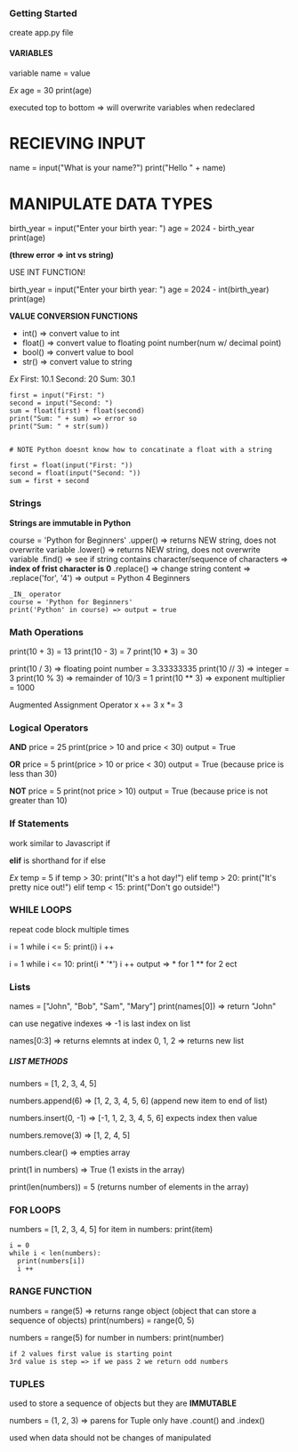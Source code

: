 ### Getting Started
  create app.py file

#### VARIABLES
  variable name = value

  _Ex_
  age = 30
  print(age)

  executed top to bottom => will overwrite variables when redeclared

<!-- NOTE Python is case sensitive => bools = True/False -->

# RECIEVING INPUT
  name = input("What is your name?")
  print("Hello " + name)

  <!-- STUB string concatination ^^^^  -->

# MANIPULATE DATA TYPES
  birth_year = input("Enter your birth year: ")
  age = 2024 - birth_year
  print(age)

  __(threw error => int vs string)__

  USE INT FUNCTION!

  birth_year = input("Enter your birth year: ")
  age = 2024 - int(birth_year)
  print(age)

__VALUE CONVERSION FUNCTIONS__
  - int() => convert value to int
  - float() => convert value to floating point number(num w/ decimal point)
  - bool() => convert value to bool
  - str() => convert value to string


  _Ex_
    First: 10.1
    Second: 20
    Sum: 30.1

    first = input("First: ")
    second = input("Second: ")
    sum = float(first) + float(second)
    print("Sum: " + sum) => error so
    print("Sum: " + str(sum))


    # NOTE Python doesnt know how to concatinate a float with a string 

    first = float(input("First: "))
    second = float(input("Second: "))
    sum = first + second

### Strings
  __Strings are immutable in Python__

  course = 'Python for Beginners'
    .upper() => returns NEW string, does not overwrite variable
    .lower() => returns NEW string, does not overwrite variable
    .find() => see if string contains character/sequence of characters => __index of frist character is 0__
    .replace() => change string content => .replace('for', '4') => output = Python 4 Beginners 
    
    _IN_ operator
    course = 'Python for Beginners'
    print('Python' in course) => output = true

### Math Operations
  print(10 + 3) = 13
  print(10 - 3) = 7
  print(10 * 3) = 30

  print(10 / 3) => floating point number = 3.33333335
  print(10 // 3) => integer = 3
  print(10 % 3) => remainder of 10/3 = 1
  print(10 ** 3) => exponent multiplier = 1000

  Augmented Assignment Operator
    x += 3
    x *= 3

<!-- NOTE Python follows standard Order of Operations when doing math -->

### Logical Operators
__AND__
  price = 25
  print(price > 10 and price < 30)
  output = True

__OR__
  price = 5
  print(price > 10 or price < 30)
  output = True (because price is less than 30)

__NOT__
  price = 5
  print(not price > 10)
  output = True (because price is not greater than 10)

### If Statements
  work similar to Javascript if
  
  __elif__ is shorthand for if else

<!-- NOTE PYTHON USES INDENTATION FOR CODE BLOCKS INSTEAD OF {} -->

_Ex_
temp = 5
if temp > 30:
  print("It's a hot day!")
elif temp > 20:
  print("It's pretty nice out!")
elif temp < 15:
  print("Don't go outside!")

### WHILE LOOPS
  repeat code block multiple times

i = 1
  while i <= 5:
    print(i)
    i ++

i = 1
  while i <= 10:
    print(i * '*')
    i ++
  output => * for 1 ** for 2 ect

### Lists

names = ["John", "Bob", "Sam", "Mary"]
  print(names[0]) => return "John"

can use negative indexes => -1 is last index on list

names[0:3] => returns elemnts at index 0, 1, 2 => returns new list

##### LIST METHODS
  numbers = [1, 2, 3, 4, 5]

  numbers.append(6) => [1, 2, 3, 4, 5, 6] (append new item to end of list)

  numbers.insert(0, -1) => [-1, 1, 2, 3, 4, 5, 6] expects index then value

  numbers.remove(3) => [1, 2, 4, 5]

  numbers.clear() => empties array

  print(1 in numbers) => True (1 exists in the array)

  print(len(numbers)) = 5 (returns number of elements in the array)

### FOR LOOPS
  numbers = [1, 2, 3, 4, 5]
  for item in numbers:
    print(item)

    i = 0
    while i < len(numbers):
      print(numbers[i])
      i ++

  <!-- STUB THESE DO THE SAME THING ^^^^^^^ -->

### RANGE FUNCTION
  numbers = range(5) => returns range object (object that can store a sequence of objects)
    print(numbers) = range(0, 5)

  numbers = range(5)
  for number in numbers:
    print(number)

    if 2 values first value is starting point
    3rd value is step => if we pass 2 we return odd numbers

### TUPLES
  used to store a sequence of objects but they are __IMMUTABLE__

  numbers = (1, 2, 3) => parens for Tuple
  only have .count() and .index()

  used when data should not be changes of manipulated
